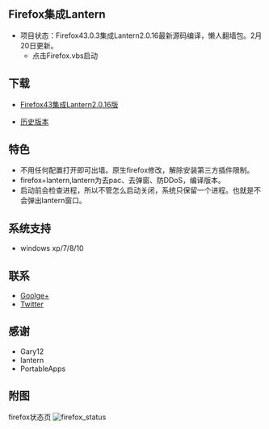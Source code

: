 Firefox集成Lantern
-----------

* 项目状态：Firefox43.0.3集成Lantern2.0.16最新源码编译，懒人翻墙包。2月20日更新。
  - 点击Firefox.vbs启动

下载 
------

* [Firefox43集成Lantern2.0.16版](https://github.com/yeahwu/firefox/archive/master.zip)
  
 
* [历史版本](https://github.com/yeahwu/firefox/releases)

特色 
-----

* 不用任何配置打开即可出墙。原生firefox修改，解除安装第三方插件限制。
* firefox+lantern,lantern为去pac、去弹窗、防DDoS，编译版本。
* 启动前会检查进程，所以不管怎么启动关闭，系统只保留一个进程。也就是不会弹出lantern窗口。

系统支持
---------

*  windows xp/7/8/10
 
联系
-----

* [Goolge+](https://plus.google.com/communities/101215702940766881013)
* [Twitter](https://twitter.com/yeahwu404)

感谢
-----

* Gary12
* lantern
* PortableApps

附图
-------

firefox状态页
![firefox_status](https://raw.githubusercontent.com/yeahwu/wu/master/firefox0.JPG)
